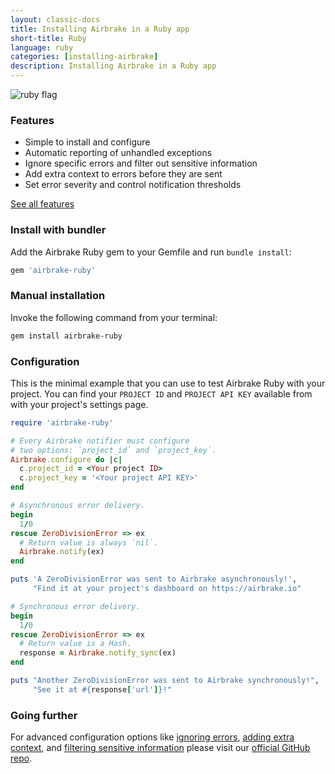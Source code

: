 ```yaml
---
layout: classic-docs
title: Installing Airbrake in a Ruby app
short-title: Ruby
language: ruby
categories: [installing-airbrake]
description: Installing Airbrake in a Ruby app
---
```


![ruby flag](/docs/assets/img/docs/ruby_flag.jpeg)

### Features
* Simple to install and configure
* Automatic reporting of unhandled exceptions
* Ignore specific errors and filter out sensitive information
* Add extra context to errors before they are sent
* Set error severity and control notification thresholds

[See all features](https://github.com/airbrake/airbrake-ruby#introduction)

### Install with bundler

Add the Airbrake Ruby gem to your Gemfile and run `bundle install`:

```ruby
gem 'airbrake-ruby'
```

### Manual installation

Invoke the following command from your terminal:

```bash
gem install airbrake-ruby
```

### Configuration

This is the minimal example that you can use to test Airbrake Ruby with your
project. You can find your `PROJECT ID` and `PROJECT API KEY` available from
with your project's settings page.

```ruby
require 'airbrake-ruby'

# Every Airbrake notifier must configure
# two options: `project_id` and `project_key`.
Airbrake.configure do |c|
  c.project_id = <Your project ID>
  c.project_key = '<Your project API KEY>'
end

# Asynchronous error delivery.
begin
  1/0
rescue ZeroDivisionError => ex
  # Return value is always `nil`.
  Airbrake.notify(ex)
end

puts 'A ZeroDivisionError was sent to Airbrake asynchronously!',
     "Find it at your project's dashboard on https://airbrake.io"

# Synchronous error delivery.
begin
  1/0
rescue ZeroDivisionError => ex
  # Return value is a Hash.
  response = Airbrake.notify_sync(ex)
end

puts "Another ZeroDivisionError was sent to Airbrake synchronously!",
     "See it at #{response['url']}!"
```

### Going further
For advanced configuration options like
[ignoring errors](https://github.com/airbrake/airbrake-ruby#airbrakeadd_filter),
[adding extra context](https://github.com/airbrake/airbrake-ruby#airbrakenotify),
and [filtering sensitive information](https://github.com/airbrake/airbrake-ruby#blacklist_keys)
please visit our [official GitHub repo](https://github.com/airbrake/airbrake-ruby).
